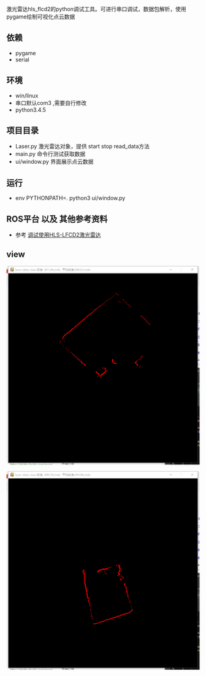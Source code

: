 激光雷达hls_flcd2的python调试工具。可进行串口调试，数据包解析，使用pygame绘制可视化点云数据

## 依赖
- pygame
- serial

## 环境
- win/linux
- 串口默认com3 ,需要自行修改
- python3.4.5

## 项目目录
- Laser.py 激光雷达对象，提供 start stop read_data方法
- main.py  命令行测试获取数据
- ui/window.py  界面展示点云数据

## 运行
- env PYTHONPATH=. python3 ui/window.py

## ROS平台 以及 其他参考资料

- 参考 <a href="http://javabin.cn/2018/hls_flcd2.html">调试使用HLS-LFCD2激光雷达</a>

## view

![](images/1.png)


![](images/2.png)
